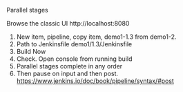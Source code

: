 Parallel stages

Browse the classic UI http://localhost:8080

1. New item, pipeline, copy item, demo1-1.3 from demo1-2.
2. Path to Jenkinsfile demo1/1.3/Jenkinsfile 
3. Build Now 
4. Check. Open console from running build
5. Parallel stages complete in any order
6. Then pause on input and then post. https://www.jenkins.io/doc/book/pipeline/syntax/#post


